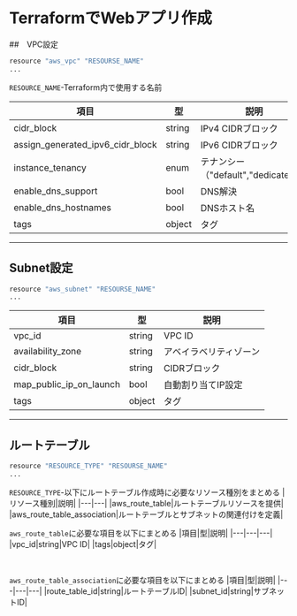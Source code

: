 # TerraformでWebアプリ作成

##　VPC設定

```bash
resource "aws_vpc" "RESOURSE_NAME"
...
```
`RESOURCE_NAME`-Terraform内で使用する名前

|項目|型|説明|
|---|---|---|
|cidr_block|string|IPv4 CIDRブロック|
|assign_generated_ipv6_cidr_block|string|IPv6 CIDRブロック|
|instance_tenancy|enum|テナンシー（"default","dedicated"）|
|enable_dns_support|bool|DNS解決|
|enable_dns_hostnames|bool|DNSホスト名|
|tags|object|タグ|
---

## Subnet設定

```bash
resource "aws_subnet" "RESOURSE_NAME"
...
```
|項目|型|説明|
|---|---|---|
|vpc_id|string|VPC ID|
|availability_zone|string|アベイラベリティゾーン|
|cidr_block|string|CIDRブロック|
|map_public_ip_on_launch|bool|自動割り当てIP設定|
|tags|object|タグ|

---
## ルートテーブル

```bash
resource "RESOURCE_TYPE" "RESOURSE_NAME"
...
```

`RESOURCE_TYPE`-以下にルートテーブル作成時に必要なリソース種別をまとめる
|リソース種別|説明|
|---|---|
|aws_route_table|ルートテーブルリソースを提供|
|aws_route_table_association|ルートテーブルとサブネットの関連付けを定義|

`aws_route_table`に必要な項目を以下にまとめる
|項目|型|説明|
|---|---|---|
|vpc_id|string|VPC ID|
|tags|object|タグ|

<br>

`aws_route_table_association`に必要な項目を以下にまとめる
|項目|型|説明|
|---|---|---|
|route_table_id|string|ルートテーブルID|
|subnet_id|string|サブネットID|
